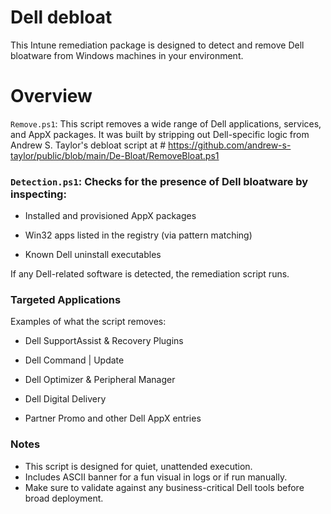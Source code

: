 
# Dell debloat 
This Intune remediation package is designed to detect and remove Dell bloatware from Windows machines in your environment.



# Overview
`Remove.ps1`: This script removes a wide range of Dell applications, services, and AppX packages. It was built by stripping out Dell-specific logic from Andrew S. Taylor's debloat script at # https://github.com/andrew-s-taylor/public/blob/main/De-Bloat/RemoveBloat.ps1

### `Detection.ps1`: Checks for the presence of Dell bloatware by inspecting:
- Installed and provisioned AppX packages

- Win32 apps listed in the registry (via pattern matching)

- Known Dell uninstall executables

If any Dell-related software is detected, the remediation script runs.

### Targeted Applications
Examples of what the script removes:

- Dell SupportAssist & Recovery Plugins

- Dell Command | Update

- Dell Optimizer & Peripheral Manager

- Dell Digital Delivery

- Partner Promo and other Dell AppX entries

###  Notes
-  This script is designed for quiet, unattended execution.
- Includes ASCII banner for a fun visual in logs or if run manually.
- Make sure to validate against any business-critical Dell tools before broad deployment.
